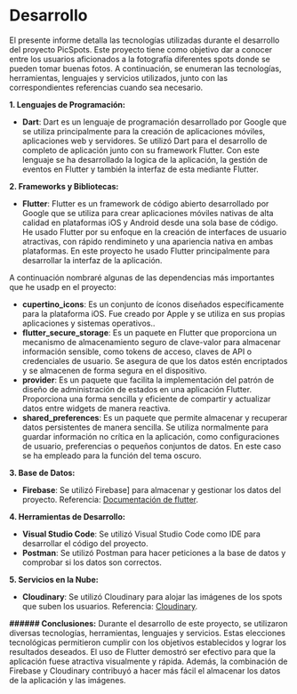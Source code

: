 # Desarrollo

El presente informe detalla las tecnologías utilizadas durante el desarrollo del proyecto PicSpots. Este proyecto tiene como objetivo dar a conocer entre los usuarios aficionados a la fotografía diferentes spots donde se pueden tomar buenas fotos. A continuación, se enumeran las tecnologías, herramientas, lenguajes y servicios utilizados, junto con las correspondientes referencias cuando sea necesario.

**1. Lenguajes de Programación:**

- **Dart**: Dart es un lenguaje de programación desarrollado por Google que se utiliza principalmente para la creación de aplicaciones móviles, aplicaciones web y servidores. Se utilizó Dart para el desarrollo de completo de aplicación junto con su framework Flutter. Con este lenguaje se ha desarrollado la logica de la aplicación, la gestión de eventos en Flutter y también la interfaz de esta mediante Flutter.

**2. Frameworks y Bibliotecas:**

- **Flutter**: Flutter es un framework de código abierto desarrollado por Google que se utiliza para crear aplicaciones móviles nativas de alta calidad en plataformas iOS y Android desde una sola base de código. He usado Flutter por su enfoque en la creación de interfaces de usuario atractivas, con rápido rendimineto y una apariencia nativa en ambas plataformas. En este proyecto he usado Flutter principalmente para desarrollar la interfaz de la aplicación.

A continuación nombraré algunas de las dependencias más importantes que he usadp en el proyecto:

- **cupertino_icons**: Es un conjunto de íconos diseñados específicamente para la plataforma iOS. Fue creado por Apple y se utiliza en sus propias aplicaciones y sistemas operativos..
- **flutter_secure_storage**: Es un paquete en Flutter que proporciona un mecanismo de almacenamiento seguro de clave-valor para almacenar información sensible, como tokens de acceso, claves de API o credenciales de usuario. Se asegura de que los datos estén encriptados y se almacenen de forma segura en el dispositivo.
- **provider**: Es un paquete que facilita la implementación del patrón de diseño de administración de estados en una aplicación Flutter. Proporciona una forma sencilla y eficiente de compartir y actualizar datos entre widgets de manera reactiva.
- **shared_preferences**: Es un paquete que permite almacenar y recuperar datos persistentes de manera sencilla. Se utiliza normalmente para guardar información no crítica en la aplicación, como configuraciones de usuario, preferencias o pequeños conjuntos de datos. En este caso se ha empleado para la función del tema oscuro.

**3. Base de Datos:**

- **Firebase**: Se utilizó Firebase] para almacenar y gestionar los datos del proyecto. Referencia: [Documentación de flutter](https://firebase.google.com/docs?hl=es-419).

**4. Herramientas de Desarrollo:**

- **Visual Studio Code**: Se utilizó Visual Studio Code como IDE para desarrollar el código del proyecto.
- **Postman**: Se utilizó Postman para hacer peticiones a la base de datos y comprobar si los datos son correctos.

**5. Servicios en la Nube:**

- **Cloudinary**: Se utilizó Cloudinary para alojar las imágenes de los spots que suben los usuarios. Referencia: [Cloudinary](https://cloudinary.com/).

**###### Conclusiones:**
Durante el desarrollo de este proyecto, se utilizaron diversas tecnologías, herramientas, lenguajes y servicios. Estas elecciones tecnológicas permitieron cumplir con los objetivos establecidos y lograr los resultados deseados. El uso de Flutter demostró ser efectivo para que la aplicación fuese atractiva visualmente y rápida. Además, la combinación de Firebase y Cloudinary contribuyó a hacer más fácil el almacenar los datos de la aplicación y las imágenes.
